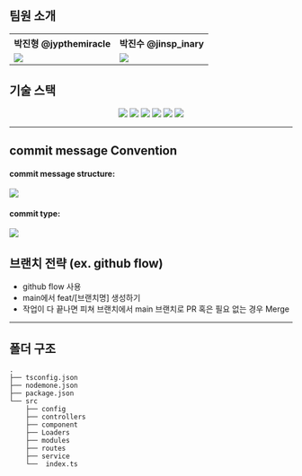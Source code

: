 ## 팀원 소개

<div align="center">
	<table>
  <th>박진형 @jypthemiracle</th>
	<th>박진수 @jinsp_inary</th>
	<tr>
		<td><img src="https://scontent-ssn1-1.xx.fbcdn.net/v/t39.30808-6/279277294_5593855047294767_3874933137287373895_n.jpg?_nc_cat=102&ccb=1-7&_nc_sid=174925&_nc_ohc=GGEwWLaWJloAX8AnZyF&_nc_ht=scontent-ssn1-1.xx&oh=00_AT882e0vSc3_V1H-hYWJNhx-5Is44uUaHNU57nEJCHm-wQ&oe=628DD8F0"></td>
		<td><img src="https://avatars.githubusercontent.com/u/45380072?v=4"></td>
	</tr>
	</table>
</div>

## 기술 스택

<div align="center">
  <img src="https://img.shields.io/badge/TypeScript-007acd?style=flat-square&logo=typescript&logoColor=white"/>
  <img src="https://img.shields.io/badge/TS--Node-3178C6?style=flat-square&logo=ts-node&logoColor=white"/>
  <img src="https://img.shields.io/badge/Nodemon-76D04B?style=flat-square&logo=Nodemon&logoColor=white"/>
  <img src="https://img.shields.io/badge/Amazon AWS-232F3E?style=flat-square&logo=AmazonAWS&logoColor=white"/>
  <img src="https://img.shields.io/badge/Yarn-2C8EBB?style=flat-square&logo=Yarn&logoColor=white"/>
  <img src="https://img.shields.io/badge/MongoDB-47A248?style=flat-square&logo=MongoDB&logoColor=white"/>
</div>

---

[//]: # (coding convention 추가하기)

## commit message Convention

#### commit message structure:
<img src="https://user-images.githubusercontent.com/45380072/169348487-ce75ba0b-7e9e-4a59-9000-917b81c45cc6.png">

#### commit type:
<img src="https://user-images.githubusercontent.com/45380072/169348532-b7379d61-cad0-4d6a-b5d6-903ae978db8b.png">

## 브랜치 전략 (ex. github flow)

- github flow 사용
- main에서 feat/[브랜치명] 생성하기
- 작업이 다 끝나면 피쳐 브랜치에서 main 브랜치로 PR 혹은 필요 없는 경우 Merge

---

## 폴더 구조

```
.
├── tsconfig.json
├── nodemone.json
├── package.json
└── src
    ├── config
    ├── controllers
    ├── component
    ├── Loaders
    ├── modules
    ├── routes
    ├── service
    └──  index.ts
```


